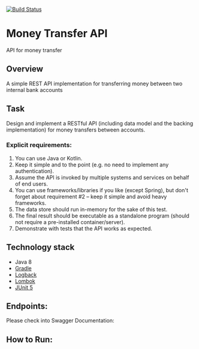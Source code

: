 [![Build Status](https://travis-ci.org/hodorgeek/money-transfer-app.svg?branch=master)](https://travis-ci.org/hodorgeek/money-transfer-app)

# Money Transfer API

API for money transfer

## Overview

A simple REST API implementation for transferring money between two internal bank accounts


## Task
Design and implement a RESTful API (including data model and the backing implementation) for money transfers between accounts.

### Explicit requirements:
1. You can use Java or Kotlin.
1. Keep it simple and to the point (e.g. no need to implement any authentication).
1. Assume the API is invoked by multiple systems and services on behalf of end users.
1. You can use frameworks/libraries if you like (except Spring), but don't forget about requirement #2 – keep it simple and avoid heavy frameworks.
1. The data store should run in-memory for the sake of this test.
1. The final result should be executable as a standalone program (should not require a pre-installed container/server).
1. Demonstrate with tests that the API works as expected.

## Technology stack
- Java 8
- [Gradle](https://docs.gradle.org)
- [Logback](https://logback.qos.ch)
- [Lombok](https://projectlombok.org)
- [JUnit 5](https://junit.org/junit5/)

## Endpoints: 
 Please check into Swagger Documentation:

## How to Run:
